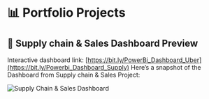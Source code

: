 # 📊 Portfolio Projects

## 🧾 Supply chain & Sales Dashboard Preview
Interactive dashboard link: [https://bit.ly/PowerBi_Dashboard_Uber](https://bit.ly/Powerbi_Dashboard_Supply)
Here’s a snapshot of the Dashboard from Supply chain & Sales Project:

![Supply Chain & Sales Dashboard](https://github.com/voanhduy1710/Portfolio_projects/blob/main/3.%20Supply%20chain%20%26%20Sales/3.%20Supply%20chain%20%26%20Sales%20Dashboard.png?raw=true)

